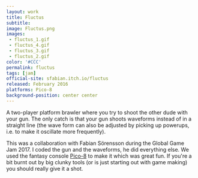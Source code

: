```yaml
---
layout: work
title: Fluctus
subtitle:
image: Fluctus.png
images:
 - fluctus_1.gif
 - fluctus_4.gif
 - fluctus_3.gif
 - fluctus_2.gif
color: '#CCC'
permalink: fluctus
tags: [jam]
official-site: sfabian.itch.io/fluctus
released: February 2016
platforms: Pico-8
background-position: center center
---
```


A two-player platform brawler where you try to shoot the other dude with your gun. The only catch is that your gun shoots waveforms instead of in a straight line (the wave form can also be adjusted by picking up powerups, i.e. to make it oscillate more frequently).

This was a collaboration with Fabian Sörensson during the Global Game Jam 2017. I coded the gun and the waveforms, he did everything else. We used the fantasy console [Pico-8](https://www.lexaloffle.com/pico-8.php) to make it which was great fun. If you're a bit burnt out by big clunky tools (or is just starting out with game making) you should really give it a shot.
